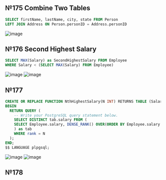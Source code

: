 ## №175 Combine Two Tables

```sql
SELECT firstName, lastName, city, state FROM Person 
LEFT JOIN Address ON Person.personID = Address.personID
```

![image](https://github.com/NikitaChernikov04/SQL/assets/113566014/5c5bada0-cfca-4b24-81d4-500673af9681)

## №176 Second Highest Salary

```sql
SELECT MAX(Salary) as SecondHighestSalary FROM Employee
WHERE Salary < (SELECT MAX(Salary) FROM Employee)
```

![image](https://github.com/NikitaChernikov04/SQL/assets/113566014/91fb026a-f1fd-476e-ba3d-4a6c6e4a3b2a) ![image](https://github.com/NikitaChernikov04/SQL/assets/113566014/9981e918-742a-4feb-bc06-c1123fc089f5)

## №177 

```sql
CREATE OR REPLACE FUNCTION NthHighestSalary(N INT) RETURNS TABLE (Salary INT) AS $$
BEGIN
  RETURN QUERY (
    -- Write your PostgreSQL query statement below.
    SELECT DISTINCT tab.salary FROM (
    SELECT Employee.salary, DENSE_RANK() OVER(ORDER BY Employee.salary DESC) as rank FROM Employee
    ) as tab
    WHERE rank = N     
  );
END;
$$ LANGUAGE plpgsql;
```
![image](https://github.com/NikitaChernikov04/SQL/assets/113566014/144c67ba-c6f2-48c5-9d65-e08834dce4af) ![image](https://github.com/NikitaChernikov04/SQL/assets/113566014/fbb7190c-8972-4c38-98da-c62d01e1da5c)

## №178 








